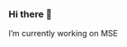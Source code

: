 ### Hi there 👋
I’m currently working on MSE


<!--
**chureh-atasi/chureh-atasi** is a ✨ _special_ ✨ repository because its `README.md` (this file) appears on your GitHub profile.

Here are some ideas to get you started:

- 🔭 I’m currently working on MSE
- 🌱 I’m currently learning Physics
- 👯 I’m looking to collaborate on ...
- 🤔 I’m looking for help with ...
- 💬 Ask me about anything but programming
- 📫 How to reach me: ...
- 😄 Pronouns: ...
- ⚡ Fun fact: ...
-->
